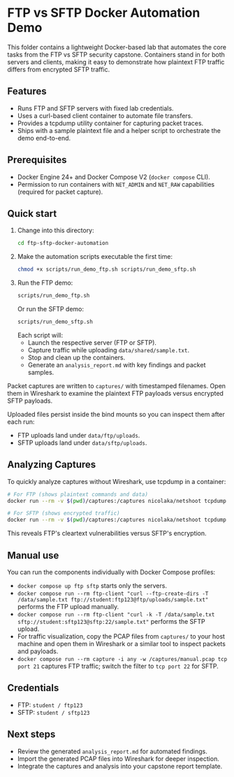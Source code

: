 # FTP vs SFTP Docker Automation Demo

This folder contains a lightweight Docker-based lab that automates the core tasks from the FTP vs SFTP security capstone. Containers stand in for both servers and clients, making it easy to demonstrate how plaintext FTP traffic differs from encrypted SFTP traffic.

## Features
- Runs FTP and SFTP servers with fixed lab credentials.
- Uses a curl-based client container to automate file transfers.
- Provides a tcpdump utility container for capturing packet traces.
- Ships with a sample plaintext file and a helper script to orchestrate the demo end-to-end.

## Prerequisites
- Docker Engine 24+ and Docker Compose V2 (`docker compose` CLI).
- Permission to run containers with `NET_ADMIN` and `NET_RAW` capabilities (required for packet capture).

## Quick start
1. Change into this directory:
   ```bash
   cd ftp-sftp-docker-automation
   ```
2. Make the automation scripts executable the first time:
   ```bash
   chmod +x scripts/run_demo_ftp.sh scripts/run_demo_sftp.sh
   ```
3. Run the FTP demo:
   ```bash
   scripts/run_demo_ftp.sh
   ```
   Or run the SFTP demo:
   ```bash
   scripts/run_demo_sftp.sh
   ```
   Each script will:
   - Launch the respective server (FTP or SFTP).
   - Capture traffic while uploading `data/shared/sample.txt`.
   - Stop and clean up the containers.
   - Generate an `analysis_report.md` with key findings and packet samples.

Packet captures are written to `captures/` with timestamped filenames. Open them in Wireshark to examine the plaintext FTP payloads versus encrypted SFTP payloads.

Uploaded files persist inside the bind mounts so you can inspect them after each run:
- FTP uploads land under `data/ftp/uploads`.
- SFTP uploads land under `data/sftp/uploads`.

## Analyzing Captures
To quickly analyze captures without Wireshark, use tcpdump in a container:
```bash
# For FTP (shows plaintext commands and data)
docker run --rm -v $(pwd)/captures:/captures nicolaka/netshoot tcpdump -r /captures/ftp_transfer_*.pcap -A | head -50

# For SFTP (shows encrypted traffic)
docker run --rm -v $(pwd)/captures:/captures nicolaka/netshoot tcpdump -r /captures/sftp_transfer_*.pcap -A | head -50
```
This reveals FTP's cleartext vulnerabilities versus SFTP's encryption.

## Manual use
You can run the components individually with Docker Compose profiles:
- `docker compose up ftp sftp` starts only the servers.
- `docker compose run --rm ftp-client "curl --ftp-create-dirs -T /data/sample.txt ftp://student:ftp123@ftp/uploads/sample.txt"` performs the FTP upload manually.
- `docker compose run --rm ftp-client "curl -k -T /data/sample.txt sftp://student:sftp123@sftp:22/sample.txt"` performs the SFTP upload.
- For traffic visualization, copy the PCAP files from `captures/` to your host machine and open them in Wireshark or a similar tool to inspect packets and payloads.
- `docker compose run --rm capture -i any -w /captures/manual.pcap tcp port 21` captures FTP traffic; switch the filter to `tcp port 22` for SFTP.

## Credentials
- FTP: `student / ftp123`
- SFTP: `student / sftp123`

## Next steps
- Review the generated `analysis_report.md` for automated findings.
- Import the generated PCAP files into Wireshark for deeper inspection.
- Integrate the captures and analysis into your capstone report template.
